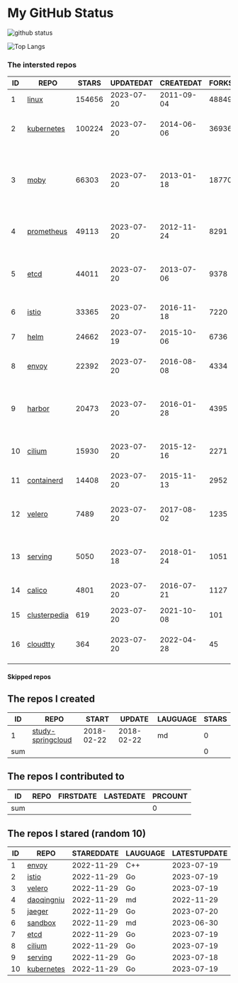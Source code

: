 # My GitHub Status

<img src="https://github-readme-stats-1.yihong0618.vercel.app/api?username=daoqingniu&show_icons=true&&&hide_title=true&count_private=true" alt="github status" />

![Top Langs](https://github-readme-stats-1.yihong0618.vercel.app/api/top-langs/?username=daoqingniu&layout=compact)

<!--START_SECTION:github_repos-->
### The intersted repos
| ID |                              REPO                               | STARS  | UPDATEDAT  | CREATEDAT  | FORKSCOUNT |                                              DESCRIPTIONS                                              |
|----|-----------------------------------------------------------------|--------|------------|------------|------------|--------------------------------------------------------------------------------------------------------|
|  1 | [linux](https://github.com/torvalds/linux)                      | 154656 | 2023-07-20 | 2011-09-04 |      48849 | Linux kernel source tree                                                                               |
|  2 | [kubernetes](https://github.com/kubernetes/kubernetes)          | 100224 | 2023-07-20 | 2014-06-06 |      36936 | Production-Grade Container Scheduling and Management                                                   |
|  3 | [moby](https://github.com/moby/moby)                            |  66303 | 2023-07-20 | 2013-01-18 |      18770 | Moby Project - a collaborative project for the container ecosystem to assemble container-based systems |
|  4 | [prometheus](https://github.com/prometheus/prometheus)          |  49113 | 2023-07-20 | 2012-11-24 |       8291 | The Prometheus monitoring system and time series database.                                             |
|  5 | [etcd](https://github.com/etcd-io/etcd)                         |  44011 | 2023-07-20 | 2013-07-06 |       9378 | Distributed reliable key-value store for the most critical data of a distributed system                |
|  6 | [istio](https://github.com/istio/istio)                         |  33365 | 2023-07-20 | 2016-11-18 |       7220 | Connect, secure, control, and observe services.                                                        |
|  7 | [helm](https://github.com/helm/helm)                            |  24662 | 2023-07-19 | 2015-10-06 |       6736 | The Kubernetes Package Manager                                                                         |
|  8 | [envoy](https://github.com/envoyproxy/envoy)                    |  22392 | 2023-07-20 | 2016-08-08 |       4334 | Cloud-native high-performance edge/middle/service proxy                                                |
|  9 | [harbor](https://github.com/goharbor/harbor)                    |  20473 | 2023-07-20 | 2016-01-28 |       4395 | An open source trusted cloud native registry project that stores, signs, and scans content.            |
| 10 | [cilium](https://github.com/cilium/cilium)                      |  15930 | 2023-07-20 | 2015-12-16 |       2271 | eBPF-based Networking, Security, and Observability                                                     |
| 11 | [containerd](https://github.com/containerd/containerd)          |  14408 | 2023-07-20 | 2015-11-13 |       2952 | An open and reliable container runtime                                                                 |
| 12 | [velero](https://github.com/vmware-tanzu/velero)                |   7489 | 2023-07-20 | 2017-08-02 |       1235 | Backup and migrate Kubernetes applications and their persistent volumes                                |
| 13 | [serving](https://github.com/knative/serving)                   |   5050 | 2023-07-18 | 2018-01-24 |       1051 | Kubernetes-based, scale-to-zero, request-driven compute                                                |
| 14 | [calico](https://github.com/projectcalico/calico)               |   4801 | 2023-07-20 | 2016-07-21 |       1127 | Cloud native networking and network security                                                           |
| 15 | [clusterpedia](https://github.com/clusterpedia-io/clusterpedia) |    619 | 2023-07-20 | 2021-10-08 |        101 | The Encyclopedia of Kubernetes clusters                                                                |
| 16 | [cloudtty](https://github.com/cloudtty/cloudtty)                |    364 | 2023-07-20 | 2022-04-28 |         45 | A Friendly Kubernetes CloudShell (Web Terminal) !                                                      |



#### Skipped repos
<!--END_SECTION:github_repos-->

<!--START_SECTION:my_github-->
## The repos I created
| ID  |                                 REPO                                 |   START    |   UPDATE   | LAUGUAGE | STARS |
|-----|----------------------------------------------------------------------|------------|------------|----------|-------|
|   1 | [study-springcloud](https://github.com/daoqingniu/study-springcloud) | 2018-02-22 | 2018-02-22 | md       |     0 |
| sum |                                                                      |            |            |          |     0 |

## The repos I contributed to
| ID  | REPO | FIRSTDATE | LASTEDATE | PRCOUNT |
|-----|------|-----------|-----------|---------|
| sum |      |           |           |       0 |

## The repos I stared (random 10)
| ID |                          REPO                          | STAREDDATE | LAUGUAGE | LATESTUPDATE |
|----|--------------------------------------------------------|------------|----------|--------------|
|  1 | [envoy](https://github.com/envoyproxy/envoy)           | 2022-11-29 | C++      | 2023-07-19   |
|  2 | [istio](https://github.com/istio/istio)                | 2022-11-29 | Go       | 2023-07-19   |
|  3 | [velero](https://github.com/vmware-tanzu/velero)       | 2022-11-29 | Go       | 2023-07-19   |
|  4 | [daoqingniu](https://github.com/daoqingniu/daoqingniu) | 2022-11-29 | md       | 2022-11-29   |
|  5 | [jaeger](https://github.com/jaegertracing/jaeger)      | 2022-11-29 | Go       | 2023-07-20   |
|  6 | [sandbox](https://github.com/cncf/sandbox)             | 2022-11-29 | md       | 2023-06-30   |
|  7 | [etcd](https://github.com/etcd-io/etcd)                | 2022-11-29 | Go       | 2023-07-19   |
|  8 | [cilium](https://github.com/cilium/cilium)             | 2022-11-29 | Go       | 2023-07-19   |
|  9 | [serving](https://github.com/knative/serving)          | 2022-11-29 | Go       | 2023-07-18   |
| 10 | [kubernetes](https://github.com/kubernetes/kubernetes) | 2022-11-29 | Go       | 2023-07-19   |

<!--END_SECTION:my_github-->
